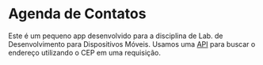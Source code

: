 # Agenda de Contatos

Este é um pequeno app desenvolvido para a disciplina de Lab. de Desenvolvimento para Dispositivos Móveis.
Usamos uma [API](https://viacep.com.br/) para buscar o endereço utilizando o CEP em uma requisição.
